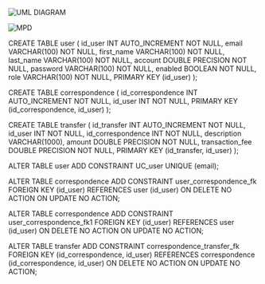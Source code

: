 ![UML DIAGRAM](https://github.com/FranckyMalliet/PayMyBuddy/tree/main/src/main/resources/UML_Diagram.jpg?raw=true)

![MPD](https://github.com/FranckyMalliet/PayMyBuddy/tree/main/src/main/resources/MPD.jpg?raw=true)

CREATE TABLE user (
                id_user INT AUTO_INCREMENT NOT NULL,
                email VARCHAR(100) NOT NULL,
                first_name VARCHAR(100) NOT NULL,
                last_name VARCHAR(100) NOT NULL,
                account DOUBLE PRECISION NOT NULL,
                password VARCHAR(100) NOT NULL,
                enabled BOOLEAN NOT NULL,
                role VARCHAR(100) NOT NULL,
                PRIMARY KEY (id_user)
);

CREATE TABLE correspondence (
                id_correspondence INT AUTO_INCREMENT NOT NULL,
                id_user INT NOT NULL,
                PRIMARY KEY (id_correspondence, id_user)
);


CREATE TABLE transfer (
                id_transfer INT AUTO_INCREMENT NOT NULL,
                id_user INT NOT NULL,
                id_correspondence INT NOT NULL,
                description VARCHAR(1000),
                amount DOUBLE PRECISION NOT NULL,
                transaction_fee DOUBLE PRECISION NOT NULL,
                PRIMARY KEY (id_transfer, id_user)
);

ALTER TABLE user
ADD CONSTRAINT UC_user UNIQUE (email);

ALTER TABLE correspondence ADD CONSTRAINT user_correspondence_fk
FOREIGN KEY (id_user)
REFERENCES user (id_user)
ON DELETE NO ACTION
ON UPDATE NO ACTION;

ALTER TABLE correspondence ADD CONSTRAINT user_correspondence_fk1
FOREIGN KEY (id_user)
REFERENCES user (id_user)
ON DELETE NO ACTION
ON UPDATE NO ACTION;

ALTER TABLE transfer ADD CONSTRAINT correspondence_transfer_fk
FOREIGN KEY (id_correspondence, id_user)
REFERENCES correspondence (id_correspondence, id_user)
ON DELETE NO ACTION
ON UPDATE NO ACTION;
